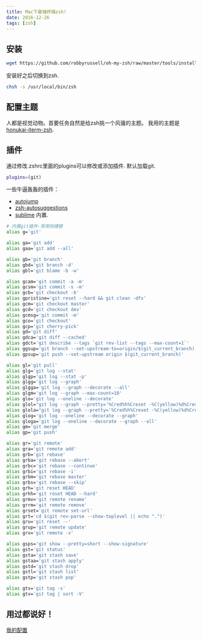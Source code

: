 ```yaml
---
title: Mac下最强终端zsh!
date: 2016-12-26
tags: [zsh]
---
```


## 安装

```bash
wget https://github.com/robbyrussell/oh-my-zsh/raw/master/tools/install.sh -O - | sh
```

安装好之后切换到zsh.

```bash
chsh -s /usr/local/bin/zsh
```

## 配置主题

人都是视觉动物。首要任务自然是给zsh挑一个风骚的主题。
我用的主题是[honukai-iterm-zsh](https://github.com/oskarkrawczyk/honukai-iterm-zsh).

## 插件

通过修改.zshrc里面的plugins可以修改或添加插件. 默认加载git.
```bash
plugins=(git)
```

一些牛逼轰轰的插件：

* [autojump](https://github.com/wting/autojump)
* [zsh-autosuggestions](https://github.com/zsh-users/zsh-autosuggestions)
* [sublime](https://github.com/robbyrussell/oh-my-zsh/tree/master/plugins/sublime) 内置.

<!-- more -->
```bash
# 内置git插件-常用快捷键
alias g='git'

alias ga='git add'
alias gaa='git add --all'

alias gb='git branch'
alias gbd='git branch -d'
alias gbl='git blame -b -w'

alias gcam='git commit -a -m'
alias gcsm='git commit -s -m'
alias gcb='git checkout -b'
alias gpristine='git reset --hard && git clean -dfx'
alias gcm='git checkout master'
alias gcd='git checkout dev'
alias gcmsg='git commit -m'
alias gco='git checkout'
alias gcp='git cherry-pick'
alias gd='git diff'
alias gdca='git diff --cached'
alias gdct='git describe --tags `git rev-list --tags --max-count=1`'
alias ggsup='git branch --set-upstream-to=origin/$(git_current_branch)'
alias gpsup='git push --set-upstream origin $(git_current_branch)'

alias gl='git pull'
alias glg='git log --stat'
alias glgp='git log --stat -p'
alias glgg='git log --graph'
alias glgga='git log --graph --decorate --all'
alias glgm='git log --graph --max-count=10'
alias glo='git log --oneline --decorate'
alias glol="git log --graph --pretty='%Cred%h%Creset -%C(yellow)%d%Creset %s %Cgreen(%cr) %C(bold blue)<%an>%Creset' --abbrev-commit"
alias glola="git log --graph --pretty='%Cred%h%Creset -%C(yellow)%d%Creset %s %Cgreen(%cr) %C(bold blue)<%an>%Creset' --abbrev-commit --all"
alias glog='git log --oneline --decorate --graph'
alias gloga='git log --oneline --decorate --graph --all'
alias gm='git merge'
alias gp='git push'

alias gr='git remote'
alias gra='git remote add'
alias grb='git rebase'
alias grba='git rebase --abort'
alias grbc='git rebase --continue'
alias grbi='git rebase -i'
alias grbm='git rebase master'
alias grbs='git rebase --skip'
alias grh='git reset HEAD'
alias grhh='git reset HEAD --hard'
alias grmv='git remote rename'
alias grrm='git remote remove'
alias grset='git remote set-url'
alias grt='cd $(git rev-parse --show-toplevel || echo ".")'
alias gru='git reset --'
alias grup='git remote update'
alias grv='git remote -v'

alias gsps='git show --pretty=short --show-signature'
alias gst='git status'
alias gsta='git stash save'
alias gstaa='git stash apply'
alias gstd='git stash drop'
alias gstl='git stash list'
alias gstp='git stash pop'

alias gts='git tag -s'
alias gtv='git tag | sort -V'
```

## 用过都说好！
[我的配置](https://github.com/mzjh/config/tree/master/zsh)